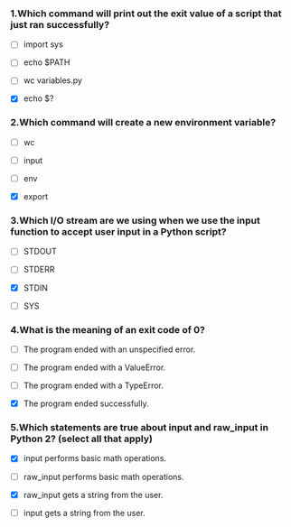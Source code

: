 ### 1.Which command will print out the exit value of a script that just ran successfully?

- [ ] import sys

- [ ] echo $PATH

- [ ] wc variables.py

- [x] echo $?

### 2.Which command will create a new environment variable?

- [ ] wc

- [ ] input

- [ ] env

- [x] export

### 3.Which I/O stream are we using when we use the input function to accept user input in a Python script?

- [ ] STDOUT

- [ ] STDERR

- [x] STDIN

- [ ] SYS

### 4.What is the meaning of an exit code of 0?

- [ ] The program ended with an unspecified error.

- [ ] The program ended with a ValueError.

- [ ] The program ended with a TypeError.

- [x] The program ended successfully.

### 5.Which statements are true about  input and raw_input in Python 2? (select all that apply)

- [x] input performs basic math operations.

- [ ] raw_input performs basic math operations.

- [x] raw_input gets a string from the user.

- [ ] input  gets a string from the user.
